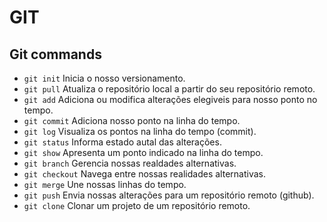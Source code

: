 # GIT

## Git commands

* ```git init``` Inicia o nosso versionamento.
* ```git pull``` Atualiza o repositório local a partir do seu repositório remoto.
* ```git add``` Adiciona ou modifica alterações elegiveis para nosso ponto no tempo.
* ```git commit``` Adiciona nosso ponto na linha do tempo.
* ```git log``` Visualiza os pontos na linha do tempo (commit).
* ```git status``` Informa estado autal das alterações.
* ```git show``` Apresenta um ponto indicado na linha do tempo.
* ```git branch``` Gerencia nossas realdades alternativas.
* ```git checkout``` Navega entre nossas realidades alternativas.
* ```git merge``` Une nossas linhas do tempo.
* ```git push``` Envia nossas alterações para um repositório remoto (github).
* ```git clone``` Clonar um projeto de um repositório remoto.